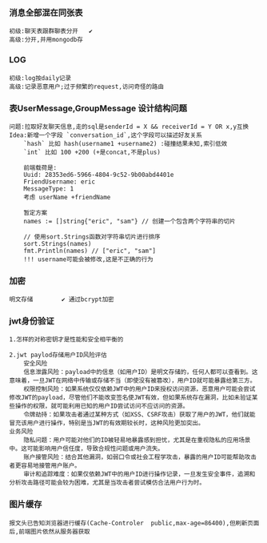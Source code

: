 ### 消息全部混在同张表
    初级:聊天表跟群聊表分开   ✔
    高级:分开,并用mongodb存

### LOG
    初级:log按daily记录
    高级:记录恶意用户;过于频繁的request,访问奇怪的路由
    
### 表UserMessage,GroupMessage 设计结构问题
    问题:拉取好友聊天信息,走的sql是senderId = X && receiverId = Y OR x,y互换
    Idea:新增一个字段 `conversation_id`,这个字段可以描述好友关系
        `hash` 比如 hash(username1 +username2) :碰撞结果未知,索引低效
        `int` 比如 100 +200 (+是concat,不是plus)

        前端载荷是:
        Uuid: 28353ed6-5966-4804-9c52-9b00abd4401e
        FriendUsername: eric
        MessageType: 1
        考虑 userName +friendName

        暂定方案
        names := []string{"eric", "sam"} // 创建一个包含两个字符串的切片

        // 使用sort.Strings函数对字符串切片进行排序
        sort.Strings(names)
        fmt.Println(names) // ["eric", "sam"]
        !!! username可能会被修改,这是不正确的行为

### 加密
    明文存储        ✔ 通过bcrypt加密

### jwt身份验证
    1.怎样的对称密钥才是性能和安全相平衡的

    2.jwt paylod存储用户ID风险评估
        安全风险
        信息泄露风险：payload中的信息（如用户ID）是明文存储的，任何人都可以查看到。这意味着，一旦JWT在网络中传输或存储不当（即使没有被篡改），用户ID就可能暴露给第三方。
        权限控制风险：如果系统仅仅依赖JWT中的用户ID来授权访问资源，恶意用户可能会尝试修改JWT的payload，尽管他们不能改变签名使JWT有效，但如果系统存在漏洞，比如未验证某些操作的权限，就可能利用已知的用户ID尝试访问不应访问的资源。
        令牌劫持：如果攻击者通过某种方式（如XSS、CSRF攻击）获取了用户的JWT，他们就能冒充该用户进行操作，特别是当JWT的有效期较长时，这种风险更加突出。
    业务风险
        隐私问题：用户可能对他们的ID被轻易地暴露感到担忧，尤其是在重视隐私的应用场景中。这可能影响用户信任度，导致合规性问题或用户流失。
        账户接管风险：结合其他漏洞，如弱口令或社会工程学攻击，暴露的用户ID可能帮助攻击者更容易地接管用户账户。
        审计和追踪难度：如果仅依赖JWT中的用户ID进行操作记录，一旦发生安全事件，追溯和分析攻击路径可能会较为困难，尤其是当攻击者尝试模仿合法用户行为时。

### 图片缓存
    报文头已告知浏览器进行缓存(Cache-Controler  public,max-age=86400),但刷新页面后,前端图片依然从服务器获取
